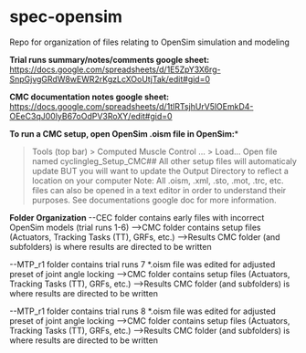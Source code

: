 # spec-opensim
Repo for organization of files relating to OpenSim simulation and modeling

**Trial runs summary/notes/comments google sheet:**
  https://docs.google.com/spreadsheets/d/1E5ZpY3X6rg-SnpGjvgGRdW8wEWR2rKgzLcXOoUtjTak/edit#gid=0
  
**CMC documentation notes google sheet:**
  https://docs.google.com/spreadsheets/d/1tlRTsjhUrV5lOEmkD4-OEeC3qJ00lyB67oOdPV3RoXY/edit#gid=0


**To run a CMC setup, open OpenSim .oism file in OpenSim:***
  >Tools (top bar) > Computed Muscle Control ... > Load...
      Open file named cyclingleg_Setup_CMC##
          All other setup files will automaticaly update BUT you will want to update the Output Directory to reflect a location on your computer
      Note: All .oism, .xml, .sto, .mot, .trc, etc. files can also be opened in a text editor in order to understand their purposes.
          See documentations google doc for more information.


**Folder Organization**
--CEC folder contains early files with incorrect OpenSim models (trial runs 1-6)
  -->CMC folder contains setup files (Actuators, Tracking Tasks (TT), GRFs, etc.)
    -->Results CMC folder (and subfolders) is where results are directed to be written

--MTP_r1 folder contains trial runs 7
  *.oism file was edited for adjusted preset of joint angle locking
    -->CMC folder contains setup files (Actuators, Tracking Tasks (TT), GRFs, etc.)
      -->Results CMC folder (and subfolders) is where results are directed to be written

--MTP_r1 folder contains trial runs 8
  *.oism file was edited for adjusted preset of joint angle locking
    -->CMC folder contains setup files (Actuators, Tracking Tasks (TT), GRFs, etc.)
      -->Results CMC folder (and subfolders) is where results are directed to be written
  
  
